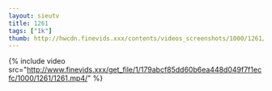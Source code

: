 ```yaml
--- 
layout: sieutv
title: 1261
tags: ["1k"]
thumb: http://hwcdn.finevids.xxx/contents/videos_screenshots/1000/1261/preview.mp4.jpg
---
```

{% include video src="http://www.finevids.xxx/get_file/1/179abcf85dd60b6ea448d049f7f1ecfc/1000/1261/1261.mp4/" %} 
